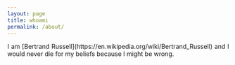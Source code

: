 ```yaml
---
layout: page
title: whoami
permalink: /about/
---
```

<p align="justify">
I am [Bertrand Russell](https://en.wikipedia.org/wiki/Bertrand_Russell) and I would never die for my beliefs because I might be wrong. 
</p>
